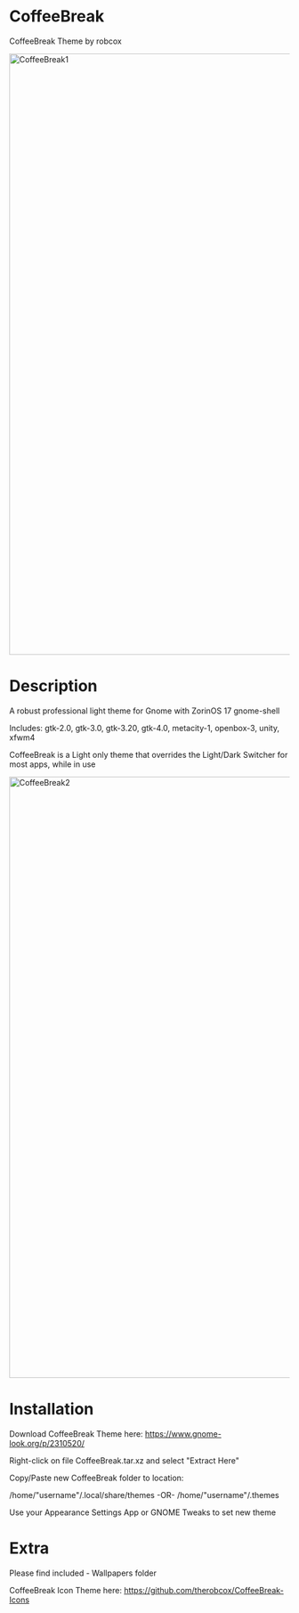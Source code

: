 # CoffeeBreak
CoffeeBreak Theme by robcox

<img width="1920" height="1080" alt="CoffeeBreak1" src="https://github.com/user-attachments/assets/47caf0d5-37e5-4f7c-a2e9-de4fe9022063" />

# Description
A robust professional light theme for Gnome with ZorinOS 17 gnome-shell

Includes: gtk-2.0, gtk-3.0, gtk-3.20, gtk-4.0, metacity-1, openbox-3, unity, xfwm4

CoffeeBreak is a Light only theme that overrides the Light/Dark Switcher for most apps, while in use

<img width="1920" height="1080" alt="CoffeeBreak2" src="https://github.com/user-attachments/assets/68b37b6d-9810-49cf-95ec-7b41e53920a3" />

# Installation
Download CoffeeBreak Theme here: <a href="https://www.gnome-look.org/p/2310520/">https://www.gnome-look.org/p/2310520/</a>

Right-click on file CoffeeBreak.tar.xz and select "Extract Here"

Copy/Paste new CoffeeBreak folder to location:

/home/"username"/.local/share/themes
-OR-
/home/"username"/.themes

Use your Appearance Settings App or GNOME Tweaks to set new theme

# Extra

Please find included - Wallpapers folder

CoffeeBreak Icon Theme here: <a href="https://github.com/therobcox/CoffeeBreak-Icons">https://github.com/therobcox/CoffeeBreak-Icons</a>
